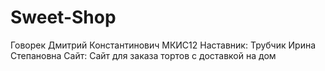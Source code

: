 # Sweet-Shop
Говорек Дмитрий Константинович МКИС12
Наставник: Трубчик Ирина Степановна
Сайт: Сайт для заказа тортов с доставкой на дом
